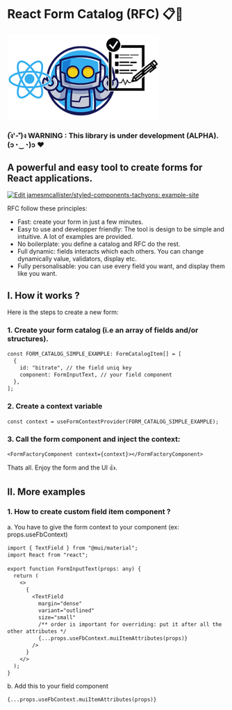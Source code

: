 # React Form Catalog (RFC) 📋🚀

<img src="https://raw.githubusercontent.com/jvanhouteghem/react-form-factory/storybook-init/assets/imgs/logosmall.png" alt="logo" width="350"/>

### (ง︡'-'︠)ง WARNING : This library is under development (ALPHA). (ɔ◔‿◔)ɔ ♥

## A powerful and easy tool to create forms for React applications.

[![Edit jamesmcallister/styled-components-tachyons: example-site](https://codesandbox.io/static/img/play-codesandbox.svg)](https://codesandbox.io/s/react-form-catalog-q31frp)

RFC follow these principles:

- Fast: create your form in just a few minutes.
- Easy to use and developper friendly: The tool is design to be simple and intuitive. A lot of examples are provided.
- No boilerplate: you define a catalog and RFC do the rest.
- Full dynamic: fields interacts which each others. You can change dynamically value, validators, display etc.
- Fully personalisable: you can use every field you want, and display them like you want.

## I. How it works ?

Here is the steps to create a new form:

### 1. Create your form catalog (i.e an array of fields and/or structures).

```tsx
const FORM_CATALOG_SIMPLE_EXAMPLE: FormCatalogItem[] = [
  {
    id: "bitrate", // the field uniq key
    component: FormInputText, // your field component
  },
];
```

### 2. Create a context variable

```tsx
const context = useFormContextProvider(FORM_CATALOG_SIMPLE_EXAMPLE);
```

### 3. Call the form component and inject the context:

```tsx
<FormFactoryComponent context={context}></FormFactoryComponent>
```

Thats all. Enjoy the form and the UI 👍.

## II. More examples

### 1. How to create custom field item component ?

a. You have to give the form context to your component (ex: props.useFbContext)

```tsx
import { TextField } from "@mui/material";
import React from "react";

export function FormInputText(props: any) {
  return (
    <>
      {
        <TextField
          margin="dense"
          variant="outlined"
          size="small"
          /** order is important for overriding: put it after all the other attributes */
          {...props.useFbContext.muiItemAttributes(props)}
        />
      }
    </>
  );
}
```

b. Add this to your field component

```tsx
{...props.useFbContext.muiItemAttributes(props)}
```
